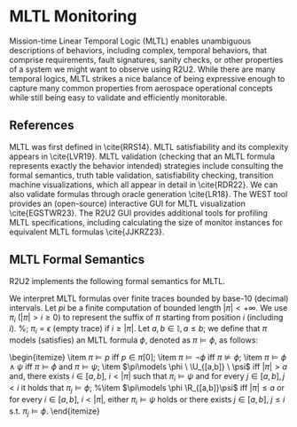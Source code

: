 # MLTL Monitoring

Mission-time Linear Temporal Logic (MLTL) enables unambiguous descriptions of behaviors, including complex, temporal behaviors, that comprise requirements, fault signatures, sanity checks, or other properties of a system we might want to observe using R2U2. While there are many temporal logics, MLTL strikes a nice balance of being expressive enough to capture many common properties from aerospace operational concepts while still being easy to validate and efficiently monitorable. 

## References

MLTL was first defined in \cite{RRS14}. MLTL satisfiability and its complexity appears in \cite{LVR19}. MLTL validation (checking that an MLTL formula represents exactly the behavior intended) strategies include consulting the formal semantics, truth table validation, satisfiability checking, transition machine visualizations, which all appear in detail in \cite{RDR22}. We can also validate formulas through oracle generation \cite{LR18}. The WEST tool provides an (open-source) interactive GUI for MLTL visualization \cite{EGSTWR23}. The R2U2 GUI provides additional tools for profiling MLTL specifications, including calculating the size of monitor instances for equivalent MLTL formulas \cite{JJKRZ23}.

## MLTL Formal Semantics

R2U2 implements the following formal semantics for MLTL.

  We interpret MLTL formulas over finite traces bounded by base-10 (decimal) intervals. Let $pi$ be a finite computation of bounded length $|\pi| <+\infty$. We use $\pi_i\ (|\pi|>i\geq 0)$ to represent the suffix of $\pi$ starting from position $i$ (including $i$). %; $\pi_i = \epsilon$ (empty trace) if $i\geq |\pi|$. 
Let $a, b \in \mathbb{I}, a \le b$; we define that $\pi$ models (satisfies) an MLTL formula $\phi$, denoted as $\pi\models \phi$, as follows:

\begin{itemize}
	\item $\pi\models p$ iff $p\in\pi[0]$;
    \item $\pi\models \neg \phi$ iff $\pi\not\models\phi$;
    \item $\pi\models\phi\wedge\psi$ iff $\pi\models\phi$ and $\pi\models\psi$;
    \item $\pi\models \phi \ \U_{[a,b]} \ \psi$ iff $|\pi|> a$ and, there exists $i\in [a,b]$, $i<|\pi|$ such that $\pi_i\models\psi$ and for every $j\in [a,b], j<i$ it holds that $\pi_j\models\phi$;
    %\item $\pi\models \phi \R_{[a,b]}\psi$ iff $|\pi|\leq a$ or for every $i\in [a,b]$, $i<|\pi|$, either  $\pi_i\models\psi$ holds or there exists $j\in [a,b]$, $j\leq i$ s.t. $\pi_j \models \phi$.
\end{itemize}
